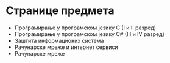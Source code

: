 # Странице предмета

- Програмирање у програмском језику C (I и II разред)
- Програмирање у програмском језику C# (III и IV разред)
- Заштита информационих система
- Рачунарске мреже и интернет сервиси
- Рачунарске мреже

